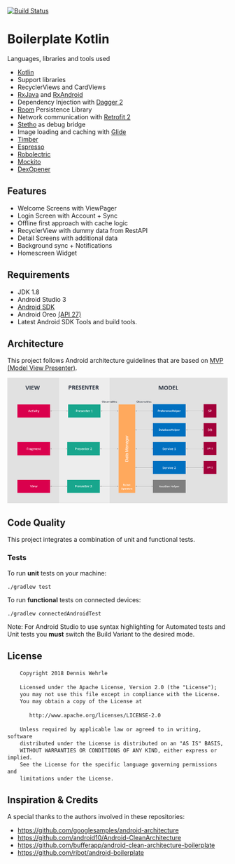 [![Build Status](https://travis-ci.org/denwehrle/boilerplate-kotlin.svg?branch=master)](https://travis-ci.org/denwehrle/boilerplate-kotlin)

# Boilerplate Kotlin

Languages, libraries and tools used

- [Kotlin](https://kotlinlang.org/)
- Support libraries
- RecyclerViews and CardViews 
- [RxJava](https://github.com/ReactiveX/RxJava) and [RxAndroid](https://github.com/ReactiveX/RxAndroid) 
- Dependency Injection with [Dagger 2](http://google.github.io/dagger/)
- [Room](https://developer.android.com/topic/libraries/architecture/room.html) Persistence Library
- Network communication with [Retrofit 2](http://square.github.io/retrofit/)
- [Stetho](http://facebook.github.io/stetho/) as debug bridge
- Image loading and caching with [Glide](https://github.com/bumptech/glide)
- [Timber](https://github.com/JakeWharton/timber)
- [Espresso](https://google.github.io/android-testing-support-library/docs/espresso/index.html)
- [Robolectric](http://robolectric.org/)
- [Mockito](http://mockito.org/)
- [DexOpener](https://github.com/tmurakami/dexopener)


## Features

* Welcome Screens with ViewPager
* Login Screen with Account + Sync
* Offline first approach with cache logic
* RecyclerView with dummy data from RestAPI
* Detail Screens with additional data
* Background sync + Notifications
* Homescreen Widget

## Requirements

- JDK 1.8
- Android Studio 3
- [Android SDK](http://developer.android.com/sdk/index.html)
- Android Oreo [(API 27)](http://developer.android.com/tools/revisions/platforms.html)
- Latest Android SDK Tools and build tools.


## Architecture

This project follows Android architecture guidelines that are based on [MVP (Model View Presenter)](https://en.wikipedia.org/wiki/Model%E2%80%93view%E2%80%93presenter).

![Architecture Diagram](images/architecture_diagram.png)

## Code Quality

This project integrates a combination of unit and functional tests. 

### Tests

To run **unit** tests on your machine:

``` 
./gradlew test
``` 

To run **functional** tests on connected devices:

``` 
./gradlew connectedAndroidTest
``` 

Note: For Android Studio to use syntax highlighting for Automated tests and Unit tests you **must** switch the Build Variant to the desired mode.


## License

```
    Copyright 2018 Dennis Wehrle

    Licensed under the Apache License, Version 2.0 (the "License");
    you may not use this file except in compliance with the License.
    You may obtain a copy of the License at

       http://www.apache.org/licenses/LICENSE-2.0

    Unless required by applicable law or agreed to in writing, software
    distributed under the License is distributed on an "AS IS" BASIS,
    WITHOUT WARRANTIES OR CONDITIONS OF ANY KIND, either express or implied.
    See the License for the specific language governing permissions and
    limitations under the License.
```

## Inspiration & Credits
A special thanks to the authors involved in these repositories:
* https://github.com/googlesamples/android-architecture
* https://github.com/android10/Android-CleanArchitecture
* https://github.com/bufferapp/android-clean-architecture-boilerplate
* https://github.com/ribot/android-boilerplate